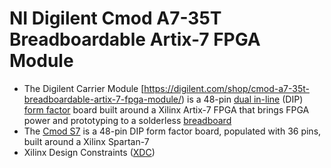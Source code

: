 # NI Digilent Cmod A7-35T Breadboardable Artix-7 FPGA Module

* The Digilent Carrier Module [https://digilent.com/shop/cmod-a7-35t-breadboardable-artix-7-fpga-module/) is a 48-pin [dual in-line](https://en.wikipedia.org/wiki/Dual_in-line_package) (DIP) [form factor](https://en.wikipedia.org/wiki/Form_factor_(design)) board built around a Xilinx Artix-7 FPGA that brings FPGA power and prototyping to a solderless [breadboard](https://en.wikipedia.org/wiki/Breadboard)
* The [Cmod S7](https://digilent.com/shop/cmod-s7-breadboardable-spartan-7-fpga-module/) is a 48-pin DIP form factor board, populated with 36 pins, built around a Xilinx Spartan-7
* Xilinx Design Constraints ([XDC](https://github.com/Digilent/digilent-xdc))
